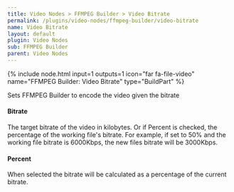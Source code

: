 ```yaml
---
title: Video Nodes > FFMPEG Builder > Video Bitrate
permalink: /plugins/video-nodes/ffmpeg-builder/video-bitrate
name: Video Bitrate
layout: default
plugin: Video Nodes
sub: FFMPEG Builder
parent: Video Nodes
---
```


{% include node.html input=1 outputs=1 icon="far fa-file-video" name="FFMPEG Builder: Video Bitrate" type="BuildPart" %}

Sets FFMPEG Builder to encode the video given the bitrate

#### Bitrate
The target bitrate of the video in kilobytes.   Or if Percent is checked, the percentage of the working file's bitrate.  For example, if set to 50% and the working file bitrate is 6000Kbps, the new files bitrate will be 3000Kbps.

#### Percent
When selected the bitrate will be calculated as a percentage of the current bitrate.
